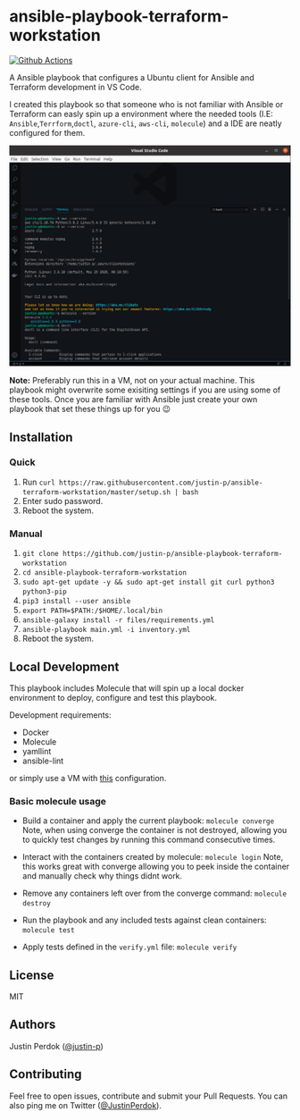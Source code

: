 # ansible-playbook-terraform-workstation

[![Github Actions](https://img.shields.io/github/workflow/status/justin-p/ansible-playbook-terraform-workstation/CI?label=Github%20Actions&logo=github&style=flat-square)](https://github.com/justin-p/ansible-playbook-terraform-workstation/actions)

A Ansible playbook that configures a Ubuntu client for Ansible and Terraform development in VS Code.

I created this playbook so that someone who is not familiar with Ansible or Terraform can easly spin up a environment where the needed tools (I.E: `Ansible`,`Terrform`,`doctl`, `azure-cli`, `aws-cli`, `molecule`) and a IDE are neatly configured for them.

![vscode](img/vscode.png)

**Note:** Preferably run this in a VM, not on your actual machine. This playbook might overwrite some exisiting settings if you are using some of these tools. Once you are familiar with Ansible just create your own playbook that set these things up for you :wink:

## Installation

### Quick

1. Run `curl https://raw.githubusercontent.com/justin-p/ansible-terraform-workstation/master/setup.sh | bash`
2. Enter sudo password.
3. Reboot the system.

### Manual

1. `git clone https://github.com/justin-p/ansible-playbook-terraform-workstation`
2. `cd ansible-playbook-terraform-workstation`
4. `sudo apt-get update -y && sudo apt-get install git curl python3 python3-pip`
5. `pip3 install --user ansible `
6. `export PATH=$PATH:/$HOME/.local/bin`
7. `ansible-galaxy install -r files/requirements.yml`
8. `ansible-playbook main.yml -i inventory.yml`
9. Reboot the system.

## Local Development

This playbook includes Molecule that will spin up a local docker environment to deploy, configure and test this playbook.

Development requirements:

- Docker
- Molecule
- yamllint
- ansible-lint

or simply use a VM with [this](https://github.com/justin-p/ansible-terraform-workstation) configuration.

### Basic molecule usage

- Build a container and apply the current playbook: `molecule converge`
Note, when using converge the container is not destroyed, allowing you to quickly test changes by running this command consecutive times.

- Interact with the containers created by molecule: `molecule login`
Note, this works great with converge allowing you to peek inside the container and manually check why things didnt work.

- Remove any containers left over from the converge command: `molecule destroy`

- Run the playbook and any included tests against clean containers: `molecule test`

- Apply tests defined in the `verify.yml` file: `molecule verify`

## License

MIT

## Authors

Justin Perdok ([@justin-p](https://github.com/justin-p/))

## Contributing

Feel free to open issues, contribute and submit your Pull Requests. You can also ping me on Twitter ([@JustinPerdok](https://twitter.com/JustinPerdok)).
